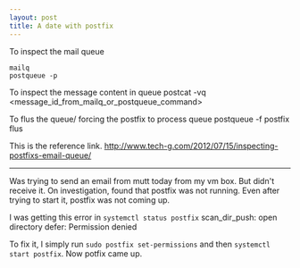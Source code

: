 ```yaml
---
layout: post
title: A date with postfix
---
```

To inspect the mail queue

    mailq
    postqueue -p

To inspect the message content in queue
    postcat -vq <message_id_from_mailq_or_postqueue_command>

To flus the queue/ forcing the postfix to process queue
    postqueue -f
    postfix flus
    

This is the reference link. http://www.tech-g.com/2012/07/15/inspecting-postfixs-email-queue/



**************************************

Was trying to send an email from mutt today from my vm box. But didn't receive it. On investigation, found that postfix was not running.
Even after trying to start it, postfix was not coming up.

I was getting this error in `systemctl status postfix` scan_dir_push: open directory defer: Permission denied

To fix it, I simply run `sudo postfix set-permissions` and then `systemctl start postfix`. Now potfix came up.
